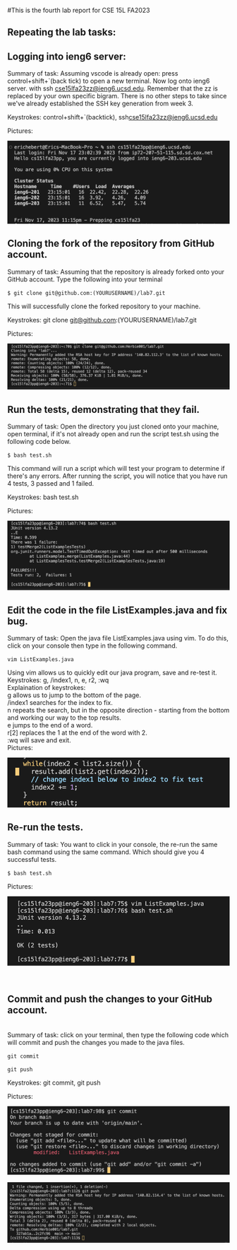 #This is the fourth lab report for CSE 15L FA2023

## Repeating the lab tasks:
## Logging into ieng6 server: 

Summary of task: Assuming vscode is already open: press control+shift+`(back tick) to open a new terminal. Now log onto ieng6 server. with ssh cse15lfa23zz@ieng6.ucsd.edu. Remember that the zz is replaced by your own specific bigram. There is no other steps to take since we've already established the SSH key generation from week 3.

Keystrokes: control+shift+`(backtick), ssh<space>cse15lfa23zz@ieng6.ucsd.edu<enter>

Pictures:

![Alt text](<images/PA4 Images/logging into ieng6.png>)

## Cloning the fork of the repository from GitHub account.

Summary of task: Assuming that the repository is already forked onto your GitHub account. Type the following into your terminal 

```
$ git clone git@github.com:(YOURUSERNAME)/lab7.git
```

This will successfully clone the forked repository to your machine.

Keystrokes: git <space> clone <space> git@github.com:(YOURUSERNAME)/lab7.git <enter>

Pictures:

![Alt text](<images/PA4 Images/git clone repo.png>)

## Run the tests, demonstrating that they fail.

Summary of task: Open the directory you just cloned onto your machine, open terminal, if it's not already open and run the script test.sh using the following code below.

```
$ bash test.sh 
```

This command will run a script which will test your program to determine if there's any errors. After running the script, you will notice that you have run 4 tests, 3 passed and 1 failed.

Keystrokes: bash <space> test.sh <enter>

Pictures: 

![Alt text](<images/PA4 Images/running bash script.png>)

## Edit the code in the file ListExamples.java and fix bug. 

Summary of task: Open the java file ListExamples.java using vim. To do this, click on your console then type in the following command.

```
vim ListExamples.java
```

Using vim allows us to quickly edit our java program, save and re-test it.
<br>
Keystrokes: <shift> g, /index1, <shift> n, e, r2, :wq <enter>
<br>
Explaination of keystrokes: 
<br>
<shift> g allows us to jump to the bottom of the page.
<br>
/index1 searches for the index to fix.
<br>
<shift> n repeats the search, but in the opposite direction - starting from the bottom and working our way to the top results.
<br>
e jumps to the end of a word.
<br>
r[2] replaces the 1 at the end of the word with 2.
<br>
:wq <enter> will save and exit.
<br>
Pictures:
<br>

![Alt text](<images/PA4 Images/edit java file using vim.png>)

## Re-run the tests.

Summary of task: You want to click in your console, the re-run the same bash command using the same command. Which should give you 4 successful tests.
```
$ bash test.sh
```

Pictures:

![Alt text](<images/PA4 Images/running bash script again.png>)

<br>

## Commit and push the changes to your GitHub account.
<br>
Summary of task: click on your terminal, then type the following code which will commit and push the changes you made to the java files.

```
git commit
```
```
git push
```

Keystrokes: git <space> commit, git <space> push

Pictures: 

![Alt text](<images/PA4 Images/git commit.png>)

![Alt text](<images/PA4 Images/git push.png>)
